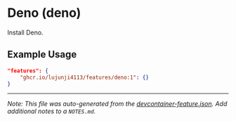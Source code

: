 
# Deno (deno)

Install Deno.

## Example Usage

```json
"features": {
    "ghcr.io/lujunji4113/features/deno:1": {}
}
```





---

_Note: This file was auto-generated from the [devcontainer-feature.json](https://github.com/lujunji4113/features/blob/main/src/deno/devcontainer-feature.json).  Add additional notes to a `NOTES.md`._
